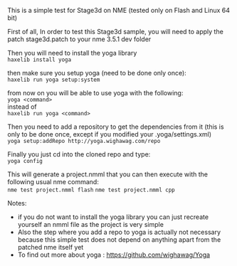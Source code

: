 This is a simple test for Stage3d on NME (tested only on Flash and Linux 64 bit)

First of all, In order to test this Stage3d sample, you will need to apply the patch stage3d.patch to your nme 3.5.1 dev folder

Then you will need to install the yoga library  
```haxelib install yoga```

then make sure you setup yoga (need to be done only once):  
```haxelib run yoga setup:system```

from now on you will be able to use yoga with the following:  
```yoga <command>```  
instead of  
```haxelib run yoga <command>```

Then you need to add a repository to get the dependencies from it (this is only to be done once, except if you modified your .yoga/settings.xml)  
```yoga setup:addRepo http://yoga.wighawag.com/repo```


Finally you just cd into the cloned repo and type:  
```yoga config```

This will generate a project.nmml that you can then execute with the following usual nme command:  
```nme test project.nmml flash```
```nme test project.nmml cpp```


Notes:  
- if you do not want to install the yoga library you can just recreate yourself an nmml file as the project is very simple  
- Also the step where you add a repo to yoga is actually not necessary because this simple test does not depend on anything apart from the patched nme itself yet  
- To find out more about yoga : https://github.com/wighawag/Yoga  

